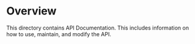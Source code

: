 # Overview
This directory contains API Documentation. This includes information on how to 
use, maintain, and modify the API. 